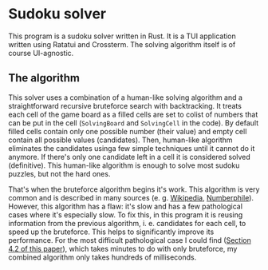 # Sudoku solver

This program is a sudoku solver written in Rust. It is a TUI application written using Ratatui and Crossterm. The solving algorithm itself is of course UI-agnostic.

## The algorithm

This solver uses a combination of a human-like solving algorithm and a straightforward recursive bruteforce search with backtracking. It treats each cell of the game board as a filled cells are set to colist of numbers that can be put in the cell (`SolvingBoard` and `SolvingCell` in the code). By default filled cells contain only one possible number (their value) and empty cell contain all possible values (candidates). Then, human-like algorithm eliminates the candidates usinga few simple techniques until it cannot do it anymore. If there's only one candidate left in a cell it is considered solved (definitive). This human-like algorithm is enough to solve most sudoku puzzles, but not the hard ones.

That's when the bruteforce algorithm begins it's work. This algorithm is very common and is described in many sources (e. g. [Wikipedia](https://en.wikipedia.org/wiki/Sudoku_solving_algorithms#Backtracking), [Numberphile](https://www.youtube.com/watch?v=G_UYXzGuqvM)). However, this algorithm has a flaw: it's slow and has a few pathological cases where it's especially slow. To fix this, in this program it is reusing information from the previous algorithm, i. e. candidates for each cell, to speed up the bruteforce. This helps to significantly improve its performance. For the most difficult pathological case I could find ([Section 4.2 of this paper](https://www.dcc.fc.up.pt/%7Eacm/sudoku.pdf)), which takes minutes to do with only bruteforce, my combined algorithm only takes hundreds of milliseconds.
